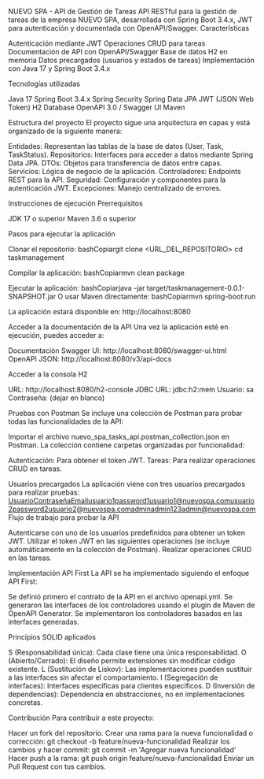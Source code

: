 NUEVO SPA - API de Gestión de Tareas
API RESTful para la gestión de tareas de la empresa NUEVO SPA, desarrollada con Spring Boot 3.4.x, JWT para autenticación y documentada con OpenAPI/Swagger.
Características

Autenticación mediante JWT
Operaciones CRUD para tareas
Documentación de API con OpenAPI/Swagger
Base de datos H2 en memoria
Datos precargados (usuarios y estados de tareas)
Implementación con Java 17 y Spring Boot 3.4.x

Tecnologías utilizadas

Java 17
Spring Boot 3.4.x
Spring Security
Spring Data JPA
JWT (JSON Web Token)
H2 Database
OpenAPI 3.0 / Swagger UI
Maven

Estructura del proyecto
El proyecto sigue una arquitectura en capas y está organizado de la siguiente manera:

Entidades: Representan las tablas de la base de datos (User, Task, TaskStatus).
Repositorios: Interfaces para acceder a datos mediante Spring Data JPA.
DTOs: Objetos para transferencia de datos entre capas.
Servicios: Lógica de negocio de la aplicación.
Controladores: Endpoints REST para la API.
Seguridad: Configuración y componentes para la autenticación JWT.
Excepciones: Manejo centralizado de errores.

Instrucciones de ejecución
Prerrequisitos

JDK 17 o superior
Maven 3.6 o superior

Pasos para ejecutar la aplicación

Clonar el repositorio:
bashCopiargit clone <URL_DEL_REPOSITORIO>
cd taskmanagement

Compilar la aplicación:
bashCopiarmvn clean package

Ejecutar la aplicación:
bashCopiarjava -jar target/taskmanagement-0.0.1-SNAPSHOT.jar
O usar Maven directamente:
bashCopiarmvn spring-boot:run

La aplicación estará disponible en: http://localhost:8080

Acceder a la documentación de la API
Una vez la aplicación esté en ejecución, puedes acceder a:

Documentación Swagger UI: http://localhost:8080/swagger-ui.html
OpenAPI JSON: http://localhost:8080/v3/api-docs

Acceder a la consola H2

URL: http://localhost:8080/h2-console
JDBC URL: jdbc:h2:mem
Usuario: sa
Contraseña: (dejar en blanco)

Pruebas con Postman
Se incluye una colección de Postman para probar todas las funcionalidades de la API:

Importar el archivo nuevo_spa_tasks_api.postman_collection.json en Postman.
La colección contiene carpetas organizadas por funcionalidad:

Autenticación: Para obtener el token JWT.
Tareas: Para realizar operaciones CRUD en tareas.



Usuarios precargados
La aplicación viene con tres usuarios precargados para realizar pruebas:
UsuarioContraseñaEmailusuario1password1usuario1@nuevospa.comusuario2password2usuario2@nuevospa.comadminadmin123admin@nuevospa.com
Flujo de trabajo para probar la API

Autenticarse con uno de los usuarios predefinidos para obtener un token JWT.
Utilizar el token JWT en las siguientes operaciones (se incluye automáticamente en la colección de Postman).
Realizar operaciones CRUD en las tareas.

Implementación API First
La API se ha implementado siguiendo el enfoque API First:

Se definió primero el contrato de la API en el archivo openapi.yml.
Se generaron las interfaces de los controladores usando el plugin de Maven de OpenAPI Generator.
Se implementaron los controladores basados en las interfaces generadas.

Principios SOLID aplicados

S (Responsabilidad única): Cada clase tiene una única responsabilidad.
O (Abierto/Cerrado): El diseño permite extensiones sin modificar código existente.
L (Sustitución de Liskov): Las implementaciones pueden sustituir a las interfaces sin afectar el comportamiento.
I (Segregación de interfaces): Interfaces específicas para clientes específicos.
D (Inversión de dependencias): Dependencia en abstracciones, no en implementaciones concretas.

Contribución
Para contribuir a este proyecto:

Hacer un fork del repositorio.
Crear una rama para la nueva funcionalidad o corrección: git checkout -b feature/nueva-funcionalidad
Realizar los cambios y hacer commit: git commit -m 'Agregar nueva funcionalidad'
Hacer push a la rama: git push origin feature/nueva-funcionalidad
Enviar un Pull Request con tus cambios.
